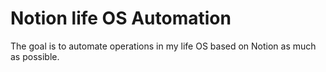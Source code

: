 # Notion life OS Automation

The goal is to automate operations in my life OS based on Notion as much as possible.